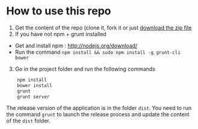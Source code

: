 # How to use this repo #
1. Get the content of the repo (clone it, fork it or just [download the zip file](https://github.com/matthis-perrin/angular-boilerplate/archive/master.zip)
2. If you have not npm + grunt installed
  - Get and install npm : http://nodejs.org/download/
  - Run the command ```npm install && sudo npm install -g grunt-cli bower```
3. Go in the project folder and run the following commands

```Bash
    npm install
    bower install
    grunt
    grunt server
```

The release version of the application is in the folder ```dist```. You need to run the command ```grunt``` to launch the release process and update the content of the ```dist``` folder.
